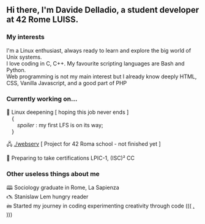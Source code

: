 ## Hi there, I'm Davide Delladio, a student developer at 42 Rome LUISS.  

### My interests

I'm a Linux enthusiast, always ready to learn and explore the big world of Unix systems.  
I love coding in C, C++. My favourite scripting languages are Bash and Python.  
Web programming is not my main interest but I already know deeply HTML, CSS, Vanilla Javascript, and a good part of PHP

### Currently working on...

🐧  Linux deepening [ hoping this job never ends ]  
&emsp;{  
&emsp;&emsp;_spoiler_ : my first LFS is on its way;  
&emsp;}  
  
🖧  [./webserv](https://github.com/stenterello/webserv) [ Project for 42 Roma school - not finished yet ]  
  
💽  Preparing to take certifications LPIC-1, (ISC)² CC
  
  

### Other useless things about me  
  
🕮 Sociology graduate in Rome, La Sapienza  
🖎 Stanislaw Lem hungry reader  
🖮 Started my journey in coding experimenting creativity through code ((( [.](https://www.scrittistentati.it/index.html) )))  


<!--
**stenterello/stenterello** is a ✨ _special_ ✨ repository because its `README.md` (this file) appears on your GitHub profile.

Here are some ideas to get you started:

- 🔭 I’m currently working on ...
- 🌱 I’m currently learning ...
- 👯 I’m looking to collaborate on ...
- 🤔 I’m looking for help with ...
- 💬 Ask me about ...
- 📫 How to reach me: ...
- 😄 Pronouns: ...
- ⚡ Fun fact: ...
-->
